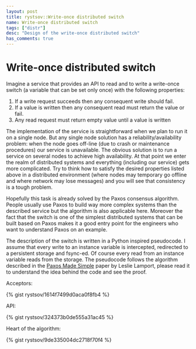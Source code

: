 ```yaml
---
layout: post
title: rystsov::Write-once distributed switch
name: Write-once distributed switch
tags: ["distr"]
desc: "Design of the write-once distributed switch"
has_comments: true
---
```


<h1>Write-once distributed switch</h1>

Imagine a service that provides an API to read and to write a write-once switch (a variable that can be set only once) with the following properties:

1. If a write request succeeds then any consequent write should fail.
2. If a value is written then any consequent read must return the value or fail.
3. Any read request must return empty value until a value is written

The implementation of the service is straightforward when we plan to run it on a single node. But any single node solution has a reliability/availability problem: when the node goes off-line (due to crash or maintenance procedures) our service is unavailable. The obvious solution is to run a service on several nodes to achieve high availability. At that point we enter the realm of distributed systems and everything (including our service) gets more complicated. Try to think how to satisfy the desired properties listed above in a distributed environment (where nodes may temporary go offline and where network may lose messages) and you will see that consistency is a tough problem.

Hopefully this task is already solved by the Paxos consensus algorithm. People usually use Paxos to build way more complex systems than the described service but the algorithm is also applicable here. Moreover the fact that the switch is one of the simplest distributed systems that can be built based on Paxos makes it a good entry point for the engineers who want to understand Paxos on an example.

The description of the switch is written in a Python inspired pseudocode. I assume that every write to an instance variable is intercepted, redirected to a persistent storage and fsync-ed. Of course every read from an instance variable reads from the storage. The pseudocode follows the algorithm described in the [Paxos Made Simple](http://research.microsoft.com/en-us/um/people/lamport/pubs/paxos-simple.pdf) paper by Leslie Lamport, please read it to understand the idea behind the code and see the proof.

Acceptors:

{% gist rystsov/1614f7499d0aca0f8fb4 %}

API:

{% gist rystsov/324373b0de555a31ac45 %}

Heart of the algorithm:

{% gist rystsov/9de335004dc2718f70f4 %}
